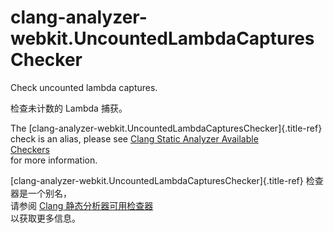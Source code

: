 # clang-analyzer-webkit.UncountedLambdaCapturesChecker

Check uncounted lambda captures.

检查未计数的 Lambda 捕获。

The [clang-analyzer-webkit.UncountedLambdaCapturesChecker]{.title-ref}  
check is an alias, please see [Clang Static Analyzer Available  
Checkers](https://clang.llvm.org/docs/analyzer/checkers.html#webkit-uncountedlambdacaptureschecker)  
for more information.

[clang-analyzer-webkit.UncountedLambdaCapturesChecker]{.title-ref} 检查器是一个别名，  
请参阅 [Clang 静态分析器可用检查器](https://clang.llvm.org/docs/analyzer/checkers.html#webkit-uncountedlambdacaptureschecker)  
以获取更多信息。
